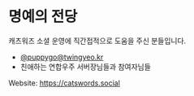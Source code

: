 # 명예의 전당
캐츠워즈 소셜 운영에 직간접적으로 도움을 주신 분들입니다.

- [@puppygo@twingyeo.kr](https://twingyeo.kr/@puppygo)
- 친애하는 연합우주 서버장님들과 참여자님들

Website: https://catswords.social
